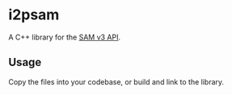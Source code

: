 # i2psam

A C++ library for the [SAM v3 API](https://geti2p.net/en/docs/api/samv3).

## Usage

Copy the files into your codebase, or build and link to the library.
